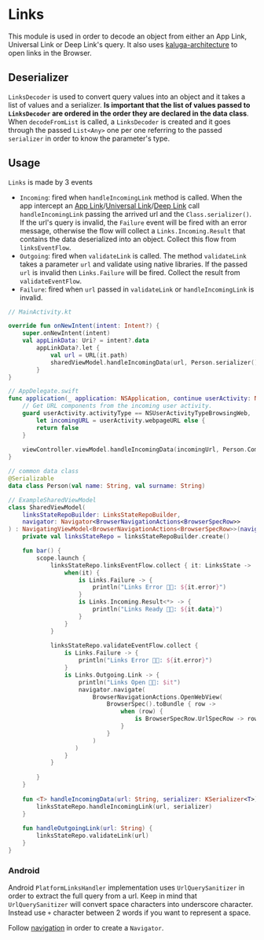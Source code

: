 # Links

This module is used in order to decode an object from either an App Link, Universal Link or Deep Link's query. It also uses [kaluga-architecture](https://github.com/splendo/kaluga/tree/master/architecture) to open links in the Browser.

## Deserializer
`LinksDecoder` is used to convert query values into an object and it takes a list of values and a serializer. **Is important that the list of values passed to `LinksDecoder` are ordered in the order they are declared in the data class**.
When `decodeFromList` is called, a `LinksDecoder` is created and it goes through the passed `List<Any>` one per one referring to the passed `serializer` in order to know the parameter's type.


## Usage

`Links` is made by 3 events

- `Incoming`: fired when `handleIncomingLink` method is called. When the app intercept an [App Link](https://developer.android.com/training/app-links)/[Universal Link](https://developer.apple.com/ios/universal-links/)/[Deep Link](https://firebase.google.com/products/dynamic-links#:~:text=Dynamic%20Links%20are%20smart%20URLs,free%20forever%2C%20for%20any%20scale.) call `handleIncomingLink` passing the arrived url and the `Class.serializer()`. If the url's query is invalid, the `Failure` event will be fired with an error message, otherwise the flow will collect a `Links.Incoming.Result` that contains the data deserialized into an object. Collect this flow from `linksEventFlow`.
- `Outgoing`: fired when `validateLink` is called. The method `validateLink` takes a parameter `url` and validate using native libraries. If the passed `url` is invalid then `Links.Failure` will be fired. Collect the result from `validateEventFlow`.
- `Failure`: fired when `url` passed in `validateLink` or `handleIncomingLink` is invalid.

``` kotlin
// MainActivity.kt

override fun onNewIntent(intent: Intent?) {
    super.onNewIntent(intent)
    val appLinkData: Uri? = intent?.data
		appLinkData?.let {
		    val url = URL(it.path)
		    sharedViewModel.handleIncomingData(url, Person.serializer())
		}	
}
```

``` swift
// AppDelegate.swift
func application(_ application: NSApplication, continue userActivity: NSUserActivity, restorationHandler: @escaping ([NSUserActivityRestoring]) -> Void) -> Bool {
    // Get URL components from the incoming user activity.
    guard userActivity.activityType == NSUserActivityTypeBrowsingWeb,
        let incomingURL = userActivity.webpageURL else {
        return false
    }
    
    viewController.viewModel.handleIncomingData(incomingUrl, Person.Companion.serializer())
}
```



``` kotlin
// common data class
@Serializable
data class Person(val name: String, val surname: String)

// ExampleSharedViewModel
class SharedViewModel(
    linksStateRepoBuilder: LinksStateRepoBuilder,
    navigator: Navigator<BrowserNavigationActions<BrowserSpecRow>>
) : NavigatingViewModel<BrowserNavigationActions<BrowserSpecRow>>(navigator) {
    private val linksStateRepo = linksStateRepoBuilder.create()

    fun bar() {
        scope.launch {
            linksStateRepo.linksEventFlow.collect { it: LinksState ->
                when(it) {
                    is Links.Failure -> {
                        println("Links Error 🔗❌: ${it.error}")
                    }
                    is Links.Incoming.Result<*> -> {
                        println("Links Ready 🔗✅: ${it.data}")
                    }
                } 
            }
            
            linksStateRepo.validateEventFlow.collect {
                is Links.Failure -> {
                    println("Links Error 🔗❌: ${it.error}")
                }
                is Links.Outgoing.Link -> {
                    println("Links Open 🔗📖️: $it")
                    navigator.navigate(
                        BrowserNavigationActions.OpenWebView(
                            BrowserSpec().toBundle { row ->
                                when (row) {
                                    is BrowserSpecRow.UrlSpecRow -> row.convertValue(it.url)
                                }
                            }
                        )
                   )
                }
            }
            
        }
    }
    
    fun <T> handleIncomingData(url: String, serializer: KSerializer<T>) {
        linksStateRepo.handleIncomingLink(url, serializer)
    }
    
    fun handleOutgoingLink(url: String) {
        linksStateRepo.validateLink(url)
    }
}
```

### Android
Android `PlatformLinksHandler` implementation uses `UrlQuerySanitizer` in order to extract the full query from a url. Keep in mind that `UrlQuerySanitizer`
will convert space characters into underscore character. Instead use `+` character between 2 words if you want to represent a space.

Follow [navigation](https://github.com/splendo/kaluga/tree/master/architecture#navigation) in order to create a `Navigator`.